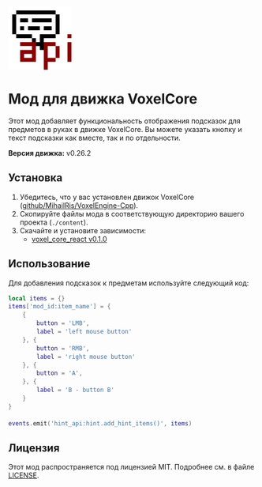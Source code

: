 <img src="icon.png" width="128" height="128" style="image-rendering: pixelated;">

# Мод для движка VoxelCore

Этот мод добавляет функциональность отображения подсказок для предметов в руках в движке VoxelCore. Вы можете указать кнопку и текст подсказки как вместе, так и по отдельности.

**Версия движка:** v0.26.2

## Установка

1. Убедитесь, что у вас установлен движок VoxelCore ([github/MihailRis/VoxelEngine-Cpp](https://github.com/MihailRis/VoxelEngine-Cpp)).
2. Скопируйте файлы мода в соответствующую директорию вашего проекта (`./content`).
3. Скачайте и установите зависимости:
   - [voxel_core_react v0.1.0](https://github.com/VulpesDust/voxel_core_react)

## Использование

Для добавления подсказок к предметам используйте следующий код:

```lua
local items = {}
items['mod_id:item_name'] = {
    {
        button = 'LMB',
        label = 'left mouse button'
    }, {
        button = 'RMB',
        label = 'right mouse button'
    }, {
        button = 'A',
    }, {
        label = 'B - button B'
    }
}

events.emit('hint_api:hint.add_hint_items()', items)
```
## Лицензия
Этот мод распространяется под лицензией MIT. Подробнее см. в файле [LICENSE](LICENSE).
